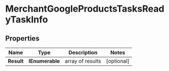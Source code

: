 # MerchantGoogleProductsTasksReadyTaskInfo


## Properties

| Name | Type | Description | Notes |
|------------ | ------------- | ------------- | -------------|
**Result** | **IEnumerable<MerchantGoogleProductsTasksReadyResultInfo>** | array of results |[optional]|